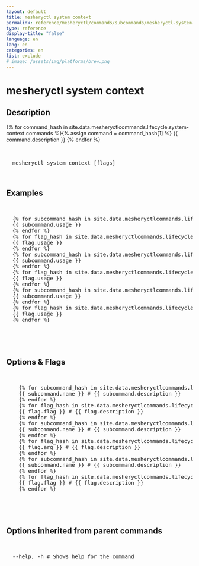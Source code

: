 ```yaml
---
layout: default
title: mesheryctl system context
permalink: reference/mesheryctl/commands/subcommands/mesheryctl-system-context
type: reference
display-title: "false"
language: en
lang: en
categories: en
list: exclude
# image: /assets/img/platforms/brew.png
---
```


<!-- Copy this template to create individual doc pages for each mesheryctl commands -->

<!-- Name of the command -->
# mesheryctl system context

<!-- Description of the command. Preferably a paragraph -->
## Description 

{% for command_hash in site.data.mesheryctlcommands.lifecycle.system-context.commands %}{% assign command = command_hash[1] %}
{{ command.description }}
{% endfor %}


<!-- Basic usage of the command -->
<pre class="codeblock-pre">
  <div class="codeblock">
  mesheryctl system context [flags] 
  </div>
</pre> 

<!-- All possible example use cases of the command -->
## Examples

<pre class="codeblock-pre">
  <div class="codeblock">
  {% for subcommand_hash in site.data.mesheryctlcommands.lifecycle.system-context.create.command %}{% assign subcommand = subcommand_hash[1] %}
  {{ subcommand.usage }}
  {% endfor %}
  {% for flag_hash in site.data.mesheryctlcommands.lifecycle.system-context.create.flags %}{% assign flag = flag_hash[1] %}
  {{ flag.usage }}
  {% endfor %}
  {% for subcommand_hash in site.data.mesheryctlcommands.lifecycle.system-context.subcommands %}{% assign subcommand = subcommand_hash[1] %}
  {{ subcommand.usage }}
  {% endfor %}
  {% for flag_hash in site.data.mesheryctlcommands.lifecycle.system-context.flags %}{% assign flag = flag_hash[1] %}
  {{ flag.usage }}
  {% endfor %}
  {% for subcommand_hash in site.data.mesheryctlcommands.lifecycle.system-context.view.command %}{% assign subcommand = subcommand_hash[1] %}
  {{ subcommand.usage }}
  {% endfor %}
  {% for flag_hash in site.data.mesheryctlcommands.lifecycle.system-context.view.flags %}{% assign flag = flag_hash[1] %}
  {{ flag.usage }}
  {% endfor %}
  </div>
</pre>
<br/>

<!-- Options/Flags available in this command -->
## Options & Flags


<pre class="codeblock-pre">
  <div class="codeblock">
    {% for subcommand_hash in site.data.mesheryctlcommands.lifecycle.system-context.create.command %}{% assign subcommand = subcommand_hash[1] %}
    {{ subcommand.name }} # {{ subcommand.description }}
    {% endfor %}
    {% for flag_hash in site.data.mesheryctlcommands.lifecycle.system-context.create.flags %}{% assign flag = flag_hash[1] %}
    {{ flag.flag }} # {{ flag.description }}
    {% endfor %}
    {% for subcommand_hash in site.data.mesheryctlcommands.lifecycle.system-context.subcommands %}{% assign subcommand = subcommand_hash[1] %}
    {{ subcommand.name }} # {{ subcommand.description }}
    {% endfor %}
    {% for flag_hash in site.data.mesheryctlcommands.lifecycle.system-context.flags %}{% assign flag = flag_hash[1] %}
    {{ flag.arg }} # {{ flag.description }}
    {% endfor %}
    {% for subcommand_hash in site.data.mesheryctlcommands.lifecycle.system-context.view.command %}{% assign subcommand = subcommand_hash[1] %}
    {{ subcommand.name }} # {{ subcommand.description }}
    {% endfor %}
    {% for flag_hash in site.data.mesheryctlcommands.lifecycle.system-context.view.flags %}{% assign flag = flag_hash[1] %}
    {{ flag.flag }} # {{ flag.description }}
    {% endfor %}
  </div>
</pre>
<br/>

## Options inherited from parent commands
<pre class="codeblock-pre">
  <div class="codeblock">
  --help, -h # Shows help for the command
  </div>
</pre>